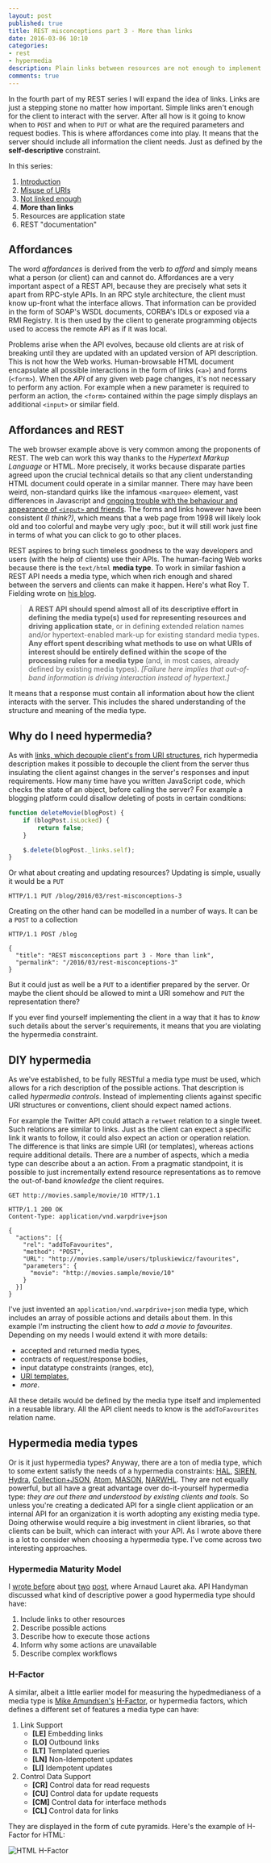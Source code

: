 ```yaml
---
layout: post
published: true
title: REST misconceptions part 3 - More than links
date: 2016-03-06 10:10
categories:
- rest
- hypermedia
description: Plain links between resources are not enough to implement a rich REST client. The server must supply the clients with a comprehensive metadata about resources and their affordances
comments: true
---
```


In the fourth part of my REST series I will expand the idea of links. Links are just a stepping stone no matter how important.
Simple links aren't enough for the client to interact with the server. After all how is it going to know when to `POST`
and when to `PUT` or what are the required parameters and request bodies. This is where affordances come into play. It
means that the server should include all information the client needs. Just as defined by the **self-descriptive** constraint.

<!--more-->

In this series:

1. [Introduction](/blog/2016/02/rest-misconceptions-0)
1. [Misuse of URIs](/blog/2016/02/rest-misconceptions-1)
1. [Not linked enough](/blog/2016/02/rest-misconceptions-2)
1. **More than links**
1. Resources are application state
1. REST "documentation"

## Affordances

The word *affordances* is derived from the verb *to afford* and simply means what a person (or client) can and cannot do. 
Affordances are a very important aspect of a REST API, because they are precisely what sets it apart from RPC-style APIs.
In an RPC style architecture, the client must know up-front what the interface allows. That information can be provided in
the form of SOAP's WSDL documents, CORBA's IDLs or exposed via a RMI Registry. It is then used by the client to generate 
programming objects used to access the remote API as if it was local.

Problems arise when the API evolves, because old clients are at risk of breaking until they are updated with an updated
version of API description. This is not how the Web works. Human-browsable HTML document encapsulate all possible interactions
in the form of links (`<a>`) and forms (`<form>`). When the *API* of any given web page changes, it's not necessary to 
perform any action. For example when a new parameter is required to perform an action, the `<form>` contained within the
page simply displays an additional `<input>` or similar field.

## Affordances and REST

The web browser example above is very common among the proponents of REST. The web can work this way thanks to the *Hypertext
Markup Language* or HTML. More precisely, it works because disparate parties agreed upon the crucial technical details so
that any client understanding HTML document could operate in a similar manner. There may have been weird, non-standard
quirks like the infamous `<marquee>` element, vast differences in Javascript and [ongoing trouble with the behaviour and
appearance of `<input>` and friends][input-broken]. The forms and links however have been consistent *(I think?)*, which
means that a web page from 1998 will likely look old and too colorful and maybe very ugly :poo:, but it will still work just
fine in terms of what you can click to go to other places.

REST aspires to bring such timeless goodness to the way developers and users (with the help of clients) use their APIs.
The human-facing Web works because there is the `text/html` **media type**. To work in similar fashion a REST API needs
a media type, which when rich enough and shared between the servers and clients can make it happen. Here's what Roy T.
Fielding wrote on [his blog][must-hypertext].

> **A REST API should spend almost all of its descriptive effort in defining the media type(s) used for representing 
> resources and driving application state**, or in defining extended relation names and/or hypertext-enabled mark-up for 
> existing standard media types. **Any effort spent describing what methods to use on what URIs of interest should be 
> entirely defined within the scope of the processing rules for a media type** (and, in most cases, already defined by 
> existing media types). *[Failure here implies that out-of-band information is driving interaction instead of hypertext.]*

It means that a response must contain all information about how the client interacts with the server. This includes the 
shared understanding of the structure and meaning of the media type.

## Why do I need hypermedia?

As with [links, which decouple client's from URI structures](/blog/2016/02/rest-misconceptions-2), rich hypermedia 
description makes it possible to decouple the client from the server thus insulating the client against changes in the
server's responses and input requirements. How many time have you written JavaScript code, which checks the state of an
object, before calling the server? For example a blogging platform could disallow deleting of posts in certain conditions:

``` javascript
function deleteMovie(blogPost) {
    if (blogPost.isLocked) {
        return false;
    }

    $.delete(blogPost._links.self);
}
```

Or what about creating and updating resources? Updating is simple, usually it would be a `PUT`

``` http
HTTP/1.1 PUT /blog/2016/03/rest-misconceptions-3
```

Creating on the other hand can be modelled in a number of ways. It can be a `POST` to a collection

``` plain
HTTP/1.1 POST /blog

{
  "title": "REST misconceptions part 3 - More than link",
  "permalink": "/2016/03/rest-misconceptions-3"
}
```

But it could just as well be a `PUT` to a identifier prepared by the server. Or maybe the client should be allowed to mint 
a URI somehow and `PUT` the representation there?

If you ever find yourself implementing the client in a way that it has to *know* such details about the server's requirements,
it means that you are violating the hypermedia constraint.

## DIY hypermedia

As we've established, to be fully RESTful a media type must be used, which allows for a rich description of the possible
actions. That description is called *hypermedia controls*. Instead of implementing clients against specific URI structures
or conventions, client should expect named actions. 

For example the Twitter API could attach a `retweet` relation to a single tweet. Such relations are similar to links. 
Just as the client can expect a specific link it wants to follow, it could also expect an action or operation relation.
The difference is that links are simple URI (or templates), whereas actions require additional details. There are a number
of aspects, which a media type can describe about a an action. From a pragmatic standpoint, it is possible to just incrementally 
extend resource representations as to remove the out-of-band *knowledge* the client requires.

``` http
GET http://movies.sample/movie/10 HTTP/1.1
```

``` plain
HTTP/1.1 200 OK
Content-Type: application/vnd.warpdrive+json

{
  "actions": [{
    "rel": "addToFavourites",
    "method": "POST",
    "URL": "http://movies.sample/users/tpluskiewicz/favourites",
    "parameters": {
      "movie": "http://movies.sample/movie/10"
    }
  }]
}
```

I've just invented an `application/vnd.warpdrive+json` media type, which includes an array of possible actions and details
about them. In this example I'm instructing the client how to *add a movie to favourites*. Depending on my needs I would
extend it with more details:

* accepted and returned media types,
* contracts of request/response bodies,
* input datatype constraints (ranges, etc),
* [URI templates][uri-t],
* *more*.

All these details would be defined by the media type itself and implemented in a reusable library. All the API client
needs to know is the `addToFavourites` relation name.

## Hypermedia media types

Or is it just hypermedia types? Anyway, there are a ton of media type, which to some extent satisfy the needs of a hypermedia 
constraints: [HAL][HAL], [SIREN][SIREN], [Hydra][Hydra], [Collection+JSON][c-json], [Atom][atom], [MASON][MASON], [NARWHL][NARWHL].
They are not equally powerful, but all have a great advantage over do-it-yourself hypermedia type: *they are out there and
understood by existing clients and tools*. So unless you're creating a dedicated API for a single client application or
an internal API for an organization it is worth adopting any existing media type. Doing otherwise would require a big
investment in client libraries, so that clients can be built, which can interact with your API. As I wrote above there is
a lot to consider when choosing a hypermedia type. I've come across two interesting approaches.

### Hypermedia Maturity Model

I [wrote before][hamm] about [two][handyman] [post][handyman2], where Arnaud Lauret aka. API Handyman discussed what kind
of descriptive power a good hypermedia type should have:

1. Include links to other resources
1. Describe possible actions
1. Describe how to execute those actions
1. Inform why some actions are unavailable
1. Describe complex workflows

### H-Factor

A similar, albeit a little earlier model for measuring the hypedmedianess of a media type is [Mike Amundsen's][mamund]
[H-Factor][hfac], or hypermedia factors, which defines a different set of features a media type can have:
 
1. Link Support
   * **[LE]** Embedding links
   * **[LO]** Outbound links
   * **[LT]** Templated queries
   * **[LN]** Non-Idempotent updates
   * **[LI]** Idempotent updates
1. Control Data Support
   * **[CR]** Control data for read requests
   * **[CU]** Control data for update requests
   * **[CM]** Control data for interface methods
   * **[CL]** Control data for links
   
They are displayed in the form of cute pyramids. Here's the example of H-Factor for HTML:

![HTML H-Factor](http://amundsen.com/images/hypermedia/hfactors-html.png)

[input-broken]: http://meowni.ca/posts/a-story-about-input/
[must-hypertext]: http://roy.gbiv.com/untangled/2008/rest-apis-must-be-hypertext-driven
[handyman]: http://apihandyman.io/hypermedia-api-maturity-model-part-i-hypermedia-ness/
[handyman2]: http://apihandyman.io/hypermedia-api-maturity-model-part-ii-the-missing-links/
[hamm]: /blog/2015/12/hypermedia-maturity-model/
[NARWHL]: http://www.narwhl.com/
[MASON]: https://github.com/JornWildt/Mason
[atom]: http://tools.ietf.org/html/rfc4287
[c-json]: https://github.com/collection-json/spec
[HAL]: http://stateless.co/hal_specification.html
[SIREN]: https://github.com/kevinswiber/siren
[Hydra]: http://www.hydra-cg.com/spec/latest/core/
[mamund]: https://twitter.com/mamund
[hfac]: http://amundsen.com/hypermedia/hfactor/
[uri-t]: https://tools.ietf.org/html/rfc6570